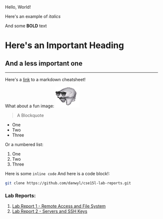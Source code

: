 Hello, World!


Here's an example of *italics*

And some **BOLD** text

# Here's an Important Heading
## And a less important one

---
Here's a [link](https://commonmark.org/help/) to a markdown cheatsheet!

What about a fun image:
![Image](images/bear.gif)

>A Blockquote

- One
- Two
- Three

Or a numbered list:
1. One
2. Two
3. Three

Here is some `inline code`
And here is a code block!:
```bash
git clone https://github.com/danwyl/cse15l-lab-reports.git
```

### Lab Reports:
1. [Lab Report 1 - Remote Access and File System](https://danwyl.github.io/cse15l-lab-reports/report1.html)
2. [Lab Report 2 - Servers and SSH Keys](https://danwyl.github.io/cse15l-lab-reports/report2.html)